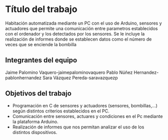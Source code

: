 ﻿# Título del trabajo
Habitación automatizada mediante un PC con el uso de Arduino, sensores 
y actuadores que permite una comunicación entre parametros establecidos con el ordenador y los detectados por los sensores.
Se le incluye la realización de informes donde se establecen datos como el número de veces que se enciende la bombilla

## Integrantes del equipo
Jaime Palomino Vaquero-jaimepalominovaquero
Pablo Núñez Hernandez-pablonhernandez
Sara Vázquez Pereda-saravazquezp


## Objetivos del trabajo
- Programación en C de sensores y  actuadores (sensores, bombillas,...) según distintos criterios establecidos en el PC. 
- Comunicación entre sensores, actuares y condiciones en el Pc mediante la plataforma Arduino.
- Realización de informes que nos permitan analizar el uso de los distintos dispositivos.